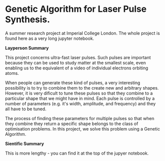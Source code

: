 # Genetic Algorithm for Laser Pulse Synthesis.

A summer research project at Imperial College London. The whole project is found here as a very long jupyter notebook.

__Layperson Summary__

This project concerns ultra-fast laser pulses. Such pulses are important because they can be used to study matter at the smallest scale, even enabling us to the equivalent of a video of individual electrons orbiting atoms.

When people can generate these kind of pulses, a very interesting possibility is to try to combine them to the create new and arbitrary shapes. However, it is very dificult to tune these pulses so that they combine to a particular shape that we might have in mind. Each pulse is controlled by a number of parameters (e.g. it's width, amplitude, and frequency) and they all have to be tuned.

The process of finding these parameters for multiple pulses so that when they combine they return a specific shape belongs to the class of optimisation problems. In this project, we solve this problem using a Genetic Algorithm.

__Sientific Summary__

This is more lengthy - you can find it at the top of the jupyer notebook.
